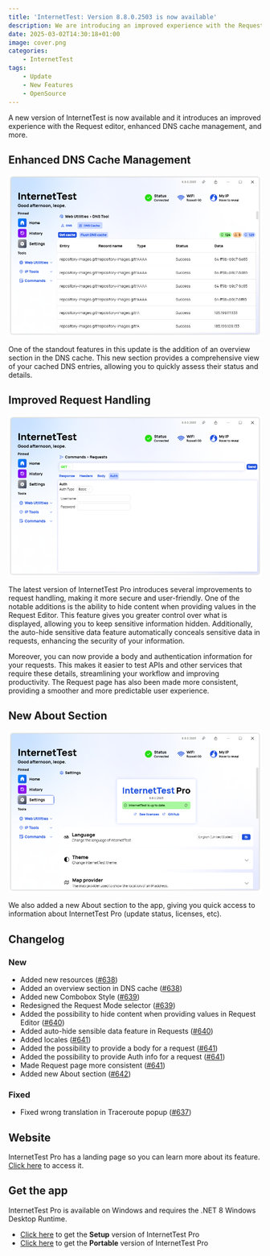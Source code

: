 ```yaml
---
title: 'InternetTest: Version 8.8.0.2503 is now available'
description: We are introducing an improved experience with the Request editor.
date: 2025-03-02T14:30:18+01:00
image: cover.png
categories:
    - InternetTest
tags:
    - Update
    - New Features
    - OpenSource
---
```


A new version of InternetTest is now available and it introduces an improved experience with the Request editor, enhanced DNS cache management, and more.

## Enhanced DNS Cache Management

![The new Overview section in the DNS cache](1.png)

One of the standout features in this update is the addition of an overview section in the DNS cache. This new section provides a comprehensive view of your cached DNS entries, allowing you to quickly assess their status and details.

## Improved Request Handling

![The new Request Editor with the ability to hide content](2.png)

The latest version of InternetTest Pro introduces several improvements to request handling, making it more secure and user-friendly. One of the notable additions is the ability to hide content when providing values in the Request Editor. This feature gives you greater control over what is displayed, allowing you to keep sensitive information hidden. Additionally, the auto-hide sensitive data feature automatically conceals sensitive data in requests, enhancing the security of your information.

Moreover, you can now provide a body and authentication information for your requests. This makes it easier to test APIs and other services that require these details, streamlining your workflow and improving productivity. The Request page has also been made more consistent, providing a smoother and more predictable user experience.

## New About Section

![The new About section in the app](3.png)

We also added a new About section to the app, giving you quick access to information about InternetTest Pro (update status, licenses, etc).

## Changelog

### New

-   Added new resources ([#638](https://github.com/Leo-Corporation/InternetTest/issues/638))
-   Added an overview section in DNS cache ([#638](https://github.com/Leo-Corporation/InternetTest/issues/638))
-   Added new Combobox Style ([#639](https://github.com/Leo-Corporation/InternetTest/issues/639))
-   Redesigned the Request Mode selector ([#639](https://github.com/Leo-Corporation/InternetTest/issues/639))
-   Added the possibility to hide content when providing values in Request Editor ([#640](https://github.com/Leo-Corporation/InternetTest/issues/640))
-   Added auto-hide sensible data feature in Requests ([#640](https://github.com/Leo-Corporation/InternetTest/issues/640))
-   Added locales ([#641](https://github.com/Leo-Corporation/InternetTest/issues/641))
-   Added the possibility to provide a body for a request ([#641](https://github.com/Leo-Corporation/InternetTest/issues/641))
-   Added the possibility to provide Auth info for a request ([#641](https://github.com/Leo-Corporation/InternetTest/issues/641))
-   Made Request page more consistent ([#641](https://github.com/Leo-Corporation/InternetTest/issues/641))
-   Added new About section ([#642](https://github.com/Leo-Corporation/InternetTest/issues/642))

### Fixed

-   Fixed wrong translation in Traceroute popup ([#637](https://github.com/Leo-Corporation/InternetTest/issues/637))

## Website

InternetTest Pro has a landing page so you can learn more about its feature. [Click here](https://leocorporation.dev/store/internettest) to access it.

## Get the app

InternetTest Pro is available on Windows and requires the .NET 8 Windows Desktop Runtime.

-   [Click here](https://tinyurl.com/DownloadITP7) to get the **Setup** version of InternetTest Pro
-   [Click here](https://tinyurl.com/DownloadITPP) to get the **Portable** version of InternetTest Pro
